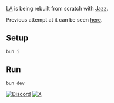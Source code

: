 [LA](https://learn-anything.xyz) is being rebuilt from scratch with [Jazz](https://jazz.tools).

Previous attempt at it can be seen [here](https://github.com/learn-anything/attempt).

## Setup

```
bun i
```

## Run

```
bun dev
```

[![Discord](https://go.nikiv.dev/badge-discord)](https://discord.com/invite/bxtD8x6aNF) [![X](https://go.nikiv.dev/badge-x)](https://x.com/learnanything_)
